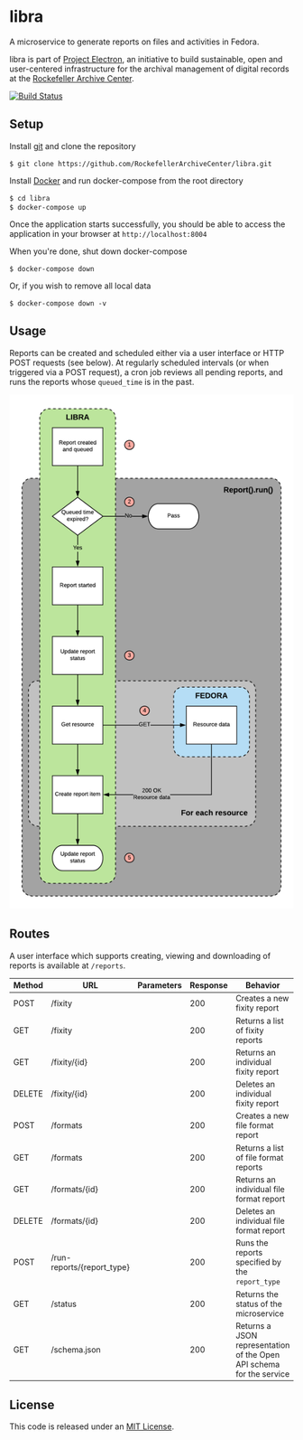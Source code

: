 # libra
A microservice to generate reports on files and activities in Fedora.

libra is part of [Project Electron](https://github.com/RockefellerArchiveCenter/project_electron), an initiative to build sustainable, open and user-centered infrastructure for the archival management of digital records at the [Rockefeller Archive Center](http://rockarch.org/).

[![Build Status](https://travis-ci.org/RockefellerArchiveCenter/libra.svg?branch=master)](https://travis-ci.org/RockefellerArchiveCenter/libra)

## Setup

Install [git](https://git-scm.com/) and clone the repository

    $ git clone https://github.com/RockefellerArchiveCenter/libra.git
      
Install [Docker](https://store.docker.com/search?type=edition&offering=community) and run docker-compose from the root directory

    $ cd libra
    $ docker-compose up
    
Once the application starts successfully, you should be able to access the application in your browser at `http://localhost:8004`

When you're done, shut down docker-compose

    $ docker-compose down

Or, if you wish to remove all local data

    $ docker-compose down -v


## Usage

Reports can be created and scheduled either via a user interface or HTTP POST requests (see below). At regularly scheduled intervals (or when triggered via a POST request), a cron job reviews all pending reports, and runs the reports whose `queued_time` is in the past.

![Libra process diagram](reports.png)


## Routes

A user interface which supports creating, viewing and downloading of reports is available at `/reports`.

| Method | URL | Parameters | Response  | Behavior  |
|--------|-----|---|---|---|
|POST|/fixity| |200|Creates a new fixity report|
|GET|/fixity| |200|Returns a list of fixity reports|
|GET|/fixity/{id}| |200|Returns an individual fixity report|
|DELETE|/fixity/{id}| |200|Deletes an individual fixity report|
|POST|/formats| |200|Creates a new file format report|
|GET|/formats| |200|Returns a list of file format reports|
|GET|/formats/{id}| |200|Returns an individual file format report|
|DELETE|/formats/{id}| |200|Deletes an individual file format report|
|POST|/run-reports/{report_type}| |200|Runs the reports specified by the `report_type`|
|GET|/status||200|Returns the status of the microservice|
|GET|/schema.json||200|Returns a JSON representation of the Open API schema for the service|


## License

This code is released under an [MIT License](LICENSE).
